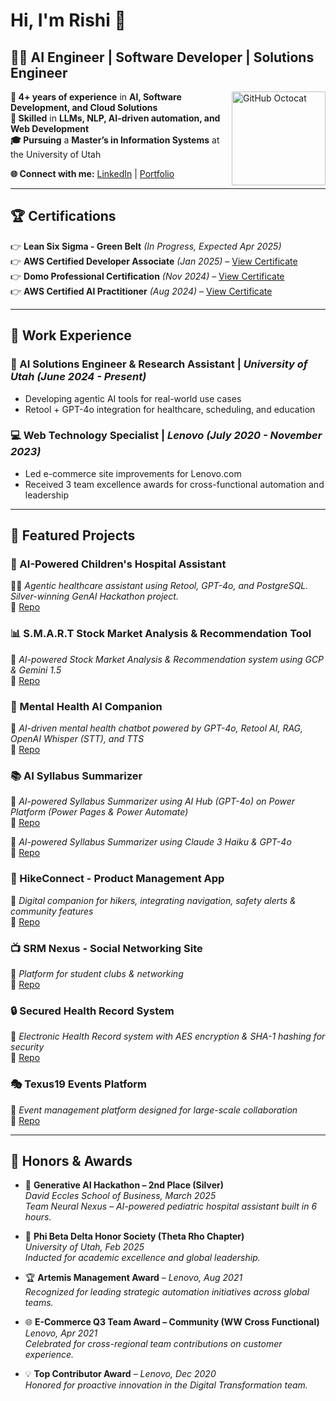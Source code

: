 # Hi, I'm Rishi 👋  

## 👨‍💻 AI Engineer | Software Developer | Solutions Engineer

<img align="right" width="150" src="https://github.com/user-attachments/assets/3fe53ea1-4821-44ae-9390-403c9070ca26" alt="GitHub Octocat">

**📌 4+ years of experience** in **AI, Software Development, and Cloud Solutions**  
**🚀 Skilled** in **LLMs, NLP, AI-driven automation, and Web Development**  
**🎓 Pursuing** a **Master’s in Information Systems** at the University of Utah  

**🌐 Connect with me:** [LinkedIn](https://www.linkedin.com/in/rishi0309/) | [Portfolio](https://rishiramesh.space)

---

## 🏆 Certifications

👉 **Lean Six Sigma - Green Belt** *(In Progress, Expected Apr 2025)*  
👉 **AWS Certified Developer Associate** *(Jan 2025)* – [View Certificate](https://www.credly.com/badges/994f8ee0-266c-4b9d-a805-c8fc4d6836f1/public_url)  
👉 **Domo Professional Certification** *(Nov 2024)* – [View Certificate](https://www.credly.com/badges/8ac66b06-1288-48cb-9921-0a938dcd1445/public_url)  
👉 **AWS Certified AI Practitioner** *(Aug 2024)* – [View Certificate](https://www.credly.com/badges/94b3abc8-1b8a-48ff-94f2-146bd92841a2)  

---

## 🚀 Work Experience

### 🤖 AI Solutions Engineer & Research Assistant | *University of Utah (June 2024 - Present)*  
- Developing agentic AI tools for real-world use cases  
- Retool + GPT-4o integration for healthcare, scheduling, and education  

### 💻 Web Technology Specialist | *Lenovo (July 2020 - November 2023)*  
- Led e-commerce site improvements for Lenovo.com  
- Received 3 team excellence awards for cross-functional automation and leadership  

---

## 📂 Featured Projects  

### 🏥 AI-Powered Children's Hospital Assistant  
👨‍⚕️ *Agentic healthcare assistant using Retool, GPT-4o, and PostgreSQL. Silver-winning GenAI Hackathon project.*  
🔗 [Repo](https://github.com/rrishi0309/Agentic-AI-Childrens-Hospital)

### 📊 S.M.A.R.T Stock Market Analysis & Recommendation Tool  
🚀 *AI-powered Stock Market Analysis & Recommendation system using GCP & Gemini 1.5*  
🔗 [Repo](https://github.com/rrishi0309/S.M.A.R.T-Stock-Market-Analysis-Recommendation-Tool)  

### 🧠 Mental Health AI Companion  
🤖 *AI-driven mental health chatbot powered by GPT-4o, Retool AI, RAG, OpenAI Whisper (STT), and TTS*  
🔗 [Repo](https://github.com/rrishi0309/Mental-Health-AI-Companion)  

### 📚 AI Syllabus Summarizer  
🔎 *AI-powered Syllabus Summarizer using AI Hub (GPT-4o) on Power Platform (Power Pages & Power Automate)*  
🔗 [Repo](https://github.com/rrishi0309/SyllabusSummarizer-PowerPlatform)

🔎 *AI-powered Syllabus Summarizer using Claude 3 Haiku & GPT-4o*  
🔗 [Repo](https://github.com/rrishi0309/AI-Syllabus-Summarizer)  

### 🌾 HikeConnect - Product Management App  
🛂 *Digital companion for hikers, integrating navigation, safety alerts & community features*  
🔗 [Repo](https://github.com/rrishi0309/Product-Management---HikeConnect)  

### 📺 SRM Nexus - Social Networking Site  
💬 *Platform for student clubs & networking*  
🔗 [Repo](https://github.com/rrishi0309/SRM-Nexus)  

### 🔒 Secured Health Record System  
🔡️ *Electronic Health Record system with AES encryption & SHA-1 hashing for security*  
🔗 [Repo](https://github.com/rrishi0309/Secured_Health_Record_System)  

### 🎭 Texus19 Events Platform  
🎉 *Event management platform designed for large-scale collaboration*  
🔗 [Repo](https://github.com/rrishi0309/Texus19_Events)  

---

## 🏅 Honors & Awards  

- 🧅 **Generative AI Hackathon – 2nd Place (Silver)**  
  *David Eccles School of Business, March 2025*  
  *Team Neural Nexus – AI-powered pediatric hospital assistant built in 6 hours.*

- 🏩 **Phi Beta Delta Honor Society (Theta Rho Chapter)**  
  *University of Utah, Feb 2025*  
  *Inducted for academic excellence and global leadership.*

- 🏆 **Artemis Management Award** – *Lenovo, Aug 2021*  
  *Recognized for leading strategic automation initiatives across global teams.*

- 🌐 **E-Commerce Q3 Team Award – Community (WW Cross Functional)**  
  *Lenovo, Apr 2021*  
  *Celebrated for cross-regional team contributions on customer experience.*

- 💡 **Top Contributor Award** – *Lenovo, Dec 2020*  
  *Honored for proactive innovation in the Digital Transformation team.*

